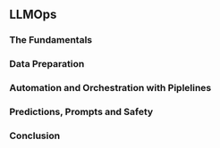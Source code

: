 ## LLMOps

### The Fundamentals

### Data Preparation

### Automation and Orchestration with Piplelines

### Predictions, Prompts and Safety

### Conclusion
